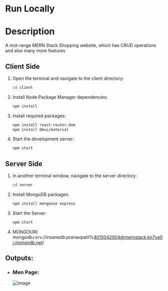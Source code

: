 # **Run Locally**

#  Description
A mid-range MERN Stack Shopping website, which has CRUD operations and also many more features


## Client Side
1. Open the terminal and navigate to the client directory:
   ```bash
   cd client
   ```

2. Install Node Package Manager dependencies:
   ```bash
   npm install
   ```
3. Install required packages:
   ```bash
   npm install react-router-dom
   npm install @mui/material
   ```

4. Start the development server:
   ```bash
   npm start
   ```

## Server Side

1. In another terminal window, navigate to the server directory:
   ```bash
   cd server
   ```

2. Install MongoDB packages:
   ```bash
   npm install mongoose express
   ```

3. Start the Server:
   ```bash
   npm start
   ```

4. MONGOURI: mongodb+srv://insanedb:pranavpatil%4015042004@mernstack.kn7ya0j.mongodb.net/


## Outputs:

- ### **Men Page:**
  ![image](https://github.com/pranavpatil637/MERN-E-commerce/assets/114077388/9e73c385-da3c-4cec-8766-2e6bfb9ab3ec)
